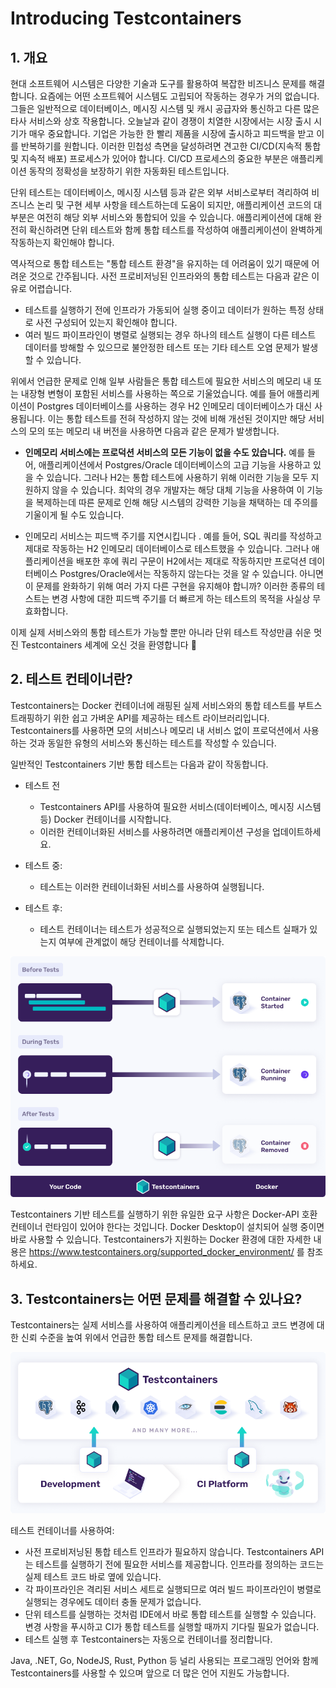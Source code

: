 # Introducing Testcontainers

## 1. 개요  

현대 소프트웨어 시스템은 다양한 기술과 도구를 활용하여 복잡한 비즈니스 문제를 해결합니다. 요즘에는 어떤 소프트웨어 
시스템도 고립되어 작동하는 경우가 거의 없습니다. 그들은 일반적으로 데이터베이스, 메시징 시스템 및 캐시 공급자와 통신하고 
다른 많은 타사 서비스와 상호 작용합니다. 오늘날과 같이 경쟁이 치열한 시장에서는 시장 출시 시기가 매우 중요합니다. 
기업은 가능한 한 빨리 제품을 시장에 출시하고 피드백을 받고 이를 반복하기를 원합니다. 이러한 민첩성 측면을 달성하려면 견고한 
CI/CD(지속적 통합 및 지속적 배포) 프로세스가 있어야 합니다. CI/CD 프로세스의 중요한 부분은 애플리케이션 동작의 정확성을 
보장하기 위한 자동화된 테스트입니다.

단위 테스트는 데이터베이스, 메시징 시스템 등과 같은 외부 서비스로부터 격리하여 비즈니스 논리 및 구현 세부 사항을 테스트하는데 
도움이 되지만, 애플리케이션 코드의 대부분은 여전히 ​​해당 외부 서비스와 통합되어 있을 수 있습니다. 애플리케이션에 대해 완전히 
확신하려면 단위 테스트와 함께 통합 테스트를 작성하여 애플리케이션이 완벽하게 작동하는지 확인해야 합니다.

역사적으로 통합 테스트는 "통합 테스트 환경"을 유지하는 데 어려움이 있기 때문에 어려운 것으로 간주됩니다. 사전 프로비저닝된 
인프라와의 통합 테스트는 다음과 같은 이유로 어렵습니다.

* 테스트를 실행하기 전에 인프라가 가동되어 실행 중이고 데이터가 원하는 특정 상태로 사전 구성되어 있는지 확인해야 합니다.
* 여러 빌드 파이프라인이 병렬로 실행되는 경우 하나의 테스트 실행이 다른 테스트 데이터를 방해할 수 있으므로 불안정한 
  테스트 또는 기타 테스트 오염 문제가 발생할 수 있습니다.

위에서 언급한 문제로 인해 일부 사람들은 통합 테스트에 필요한 서비스의 메모리 내 또는 내장형 변형이 포함된 서비스를 사용하는 
쪽으로 기울었습니다. 예를 들어 애플리케이션이 Postgres 데이터베이스를 사용하는 경우 H2 인메모리 데이터베이스가 대신 사용됩니다. 
이는 통합 테스트를 전혀 작성하지 않는 것에 비해 개선된 것이지만 해당 서비스의 모의 또는 메모리 내 버전을 사용하면 다음과 같은 문제가 발생합니다.

* **인메모리 서비스에는 프로덕션 서비스의 모든 기능이 없을 수도 있습니다.** 예를 들어, 애플리케이션에서 Postgres/Oracle 
  데이터베이스의 고급 기능을 사용하고 있을 수 있습니다. 그러나 H2는 통합 테스트에 사용하기 위해 이러한 기능을 모두 지원하지 
  않을 수 있습니다. 최악의 경우 개발자는 해당 대체 기능을 사용하여 이 기능을 복제하는데 따른 문제로 인해 해당 시스템의 
  강력한 기능을 채택하는 데 주의를 기울이게 될 수도 있습니다.

* 인메모리 서비스는 피드백 주기를 지연시킵니다 . 예를 들어, SQL 쿼리를 작성하고 제대로 작동하는 H2 인메모리 데이터베이스로 
  테스트했을 수 있습니다. 그러나 애플리케이션을 배포한 후에 쿼리 구문이 H2에서는 제대로 작동하지만 프로덕션 데이터베이스 
  Postgres/Oracle에서는 작동하지 않는다는 것을 알 수 있습니다. 아니면 이 문제를 완화하기 위해 여러 가지 다른 구현을 
  유지해야 합니까? 이러한 종류의 테스트는 변경 사항에 대한 피드백 주기를 더 빠르게 하는 테스트의 목적을 사실상 무효화합니다.

이제 실제 서비스와의 통합 테스트가 가능할 뿐만 아니라 단위 테스트 작성만큼 쉬운 멋진 Testcontainers 세계에 오신 것을 환영합니다 🙂

## 2. 테스트 컨테이너란?

Testcontainers는 Docker 컨테이너에 래핑된 실제 서비스와의 통합 테스트를 부트스트래핑하기 위한 쉽고 가벼운 
API를 제공하는 테스트 라이브러리입니다. Testcontainers를 사용하면 모의 서비스나 메모리 내 서비스 없이 프로덕션에서 
사용하는 것과 동일한 유형의 서비스와 통신하는 테스트를 작성할 수 있습니다.

일반적인 Testcontainers 기반 통합 테스트는 다음과 같이 작동합니다.

* 테스트 전
  * Testcontainers API를 사용하여 필요한 서비스(데이터베이스, 메시징 시스템 등) Docker 컨테이너를 시작합니다.
  * 이러한 컨테이너화된 서비스를 사용하려면 애플리케이션 구성을 업데이트하세요.

* 테스트 중:
  * 테스트는 이러한 컨테이너화된 서비스를 사용하여 실행됩니다.

* 테스트 후:
  * 테스트 컨테이너는 테스트가 성공적으로 실행되었는지 또는 테스트 실패가 있는지 여부에 관계없이 해당 컨테이너를 삭제합니다.

![lifecycle-simple.png](testcontainers-lifecycle-simple.png)

Testcontainers 기반 테스트를 실행하기 위한 유일한 요구 사항은 Docker-API 호환 컨테이너 런타임이 있어야 한다는 것입니다. 
Docker Desktop이 설치되어 실행 중이면 바로 사용할 수 있습니다. Testcontainers가 지원하는 Docker 환경에 대한 자세한 내용은 
https://www.testcontainers.org/supported_docker_environment/ 를 참조하세요.

## 3. Testcontainers는 어떤 문제를 해결할 수 있나요?  

Testcontainers는 실제 서비스를 사용하여 애플리케이션을 테스트하고 코드 변경에 대한 신뢰 수준을 높여 위에서 언급한 
통합 테스트 문제를 해결합니다.

![testcontainers-dev-ci.png](testcontainers-dev-ci.png)

테스트 컨테이너를 사용하여:

* 사전 프로비저닝된 통합 테스트 인프라가 필요하지 않습니다. Testcontainers API는 테스트를 실행하기 전에 필요한 서비스를 제공합니다. 
  인프라를 정의하는 코드는 실제 테스트 코드 바로 옆에 있습니다.
* 각 파이프라인은 격리된 서비스 세트로 실행되므로 여러 빌드 파이프라인이 병렬로 실행되는 경우에도 데이터 충돌 문제가 없습니다.
* 단위 테스트를 실행하는 것처럼 IDE에서 바로 통합 테스트를 실행할 수 있습니다. 변경 사항을 푸시하고 CI가 통합 테스트를 실행할 때까지 
  기다릴 필요가 없습니다.
* 테스트 실행 후 Testcontainers는 자동으로 컨테이너를 정리합니다.

Java, .NET, Go, NodeJS, Rust, Python 등 널리 사용되는 프로그래밍 언어와 함께 Testcontainers를 사용할 수 있으며 
앞으로 더 많은 언어 지원도 가능합니다.